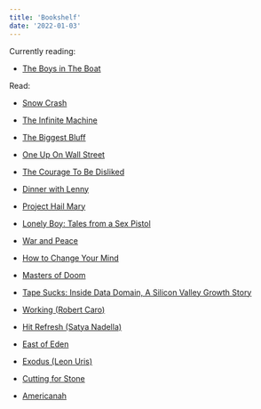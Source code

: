 ```yaml
---
title: 'Bookshelf'
date: '2022-01-03'
---
```


Currently reading: 
- [The Boys in The Boat](https://www.amazon.com/dp/B00CBQG0D2/ref=dp-kindle-redirect?_encoding=UTF8&btkr=1)

Read:

- [Snow Crash](https://www.amazon.com/Snow-Crash-Novel-Neal-Stephenson-ebook/dp/B000FBJCJE)

- [The Infinite Machine](https://www.amazon.com/dp/B07X8HS2WC/ref=dp-kindle-redirect?_encoding=UTF8&btkr=1)

- [The Biggest Bluff](https://www.amazon.com/dp/B082ZQYGSL/ref=dp-kindle-redirect?_encoding=UTF8&btkr=1)

- [One Up On Wall Street](https://www.amazon.com/dp/B007ABG5HO/ref=dp-kindle-redirect?_encoding=UTF8&btkr=1)

- [The Courage To Be Disliked](https://www.amazon.com/dp/B06XSGNN61/ref=dp-kindle-redirect?_encoding=UTF8&btkr=1)

- [Dinner with Lenny](https://www.amazon.com/Dinner-Lenny-Interview-Leonard-Bernstein-ebook/dp/B00AFVDV6O)

- [Project Hail Mary](https://www.amazon.com/dp/B08FFJS3YW/ref=dp-kindle-redirect?_encoding=UTF8&btkr=1)

- [Lonely Boy: Tales from a Sex Pistol](https://www.amazon.com/dp/B01KT2DTO2/ref=dp-kindle-redirect?_encoding=UTF8&btkr=1)

- [War and Peace](https://www.amazon.com/dp/B0894Z325L/ref=dp-kindle-redirect?_encoding=UTF8&btkr=1)

- [How to Change Your Mind](https://www.amazon.com/Change-Your-Mind-Consciousness-Transcendence-ebook/dp/B076GPJXWZ)

- [Masters of Doom](https://www.amazon.com/Masters-Doom-Created-Transformed-Culture-ebook/dp/B000FBFNL0)

- [Tape Sucks: Inside Data Domain, A Silicon Valley Growth Story](https://www.amazon.com/TAPE-SUCKS-Inside-Domain-Silicon-ebook/dp/B004XMXYX6)

- [Working (Robert Caro)](https://www.amazon.com/dp/B07L2F9S6H/ref=dp-kindle-redirect?_encoding=UTF8&btkr=1)

- [Hit Refresh (Satya Nadella)](https://www.amazon.com/Hit-Refresh-Rediscover-Microsofts-Everyone-ebook/dp/B01HOT5SQA)

- [East of Eden](https://www.amazon.com/dp/B09G6SZJR3/ref=dp-kindle-redirect?_encoding=UTF8&btkr=1)

- [Exodus (Leon Uris)](https://www.amazon.com/dp/B01N65HQI8/ref=dp-kindle-redirect?_encoding=UTF8&btkr=1)

- [Cutting for Stone](https://www.amazon.com/dp/B003CNQ4NE/ref=dp-kindle-redirect?_encoding=UTF8&btkr=1)

- [Americanah](https://www.amazon.com/dp/B009QU9X44/ref=dp-kindle-redirect?_encoding=UTF8&btkr=1)




